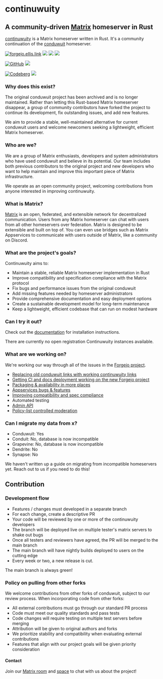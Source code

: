 # continuwuity

<!-- ANCHOR: catchphrase -->

## A community-driven [Matrix](https://matrix.org/) homeserver in Rust

<!-- ANCHOR_END: catchphrase -->

[continuwuity] is a Matrix homeserver written in Rust.
It's a community continuation of the [conduwuit](https://github.com/girlbossceo/conduwuit) homeserver.

<!-- ANCHOR: body -->

[![forgejo.ellis.link](https://img.shields.io/badge/Ellis%20Git-main+packages-green?style=flat&logo=forgejo&labelColor=fff)](https://forgejo.ellis.link/continuwuation/continuwuity) ![](https://forgejo.ellis.link/continuwuation/continuwuity/badges/stars.svg?style=flat) [![](https://forgejo.ellis.link/continuwuation/continuwuity/badges/issues/open.svg?style=flat)](https://forgejo.ellis.link/continuwuation/continuwuity/issues?state=open) [![](https://forgejo.ellis.link/continuwuation/continuwuity/badges/pulls/open.svg?style=flat)](https://forgejo.ellis.link/continuwuation/continuwuity/pulls?state=open)

[![GitHub](https://img.shields.io/badge/GitHub-mirror-blue?style=flat&logo=github&labelColor=fff&logoColor=24292f)](https://github.com/continuwuity/continuwuity) ![](https://img.shields.io/github/stars/continuwuity/continuwuity?style=flat)

[![Codeberg](https://img.shields.io/badge/Codeberg-mirror-2185D0?style=flat&logo=codeberg&labelColor=fff)](https://codeberg.org/nexy7574/continuwuity) ![](https://codeberg.org/nexy7574/continuwuity/badges/stars.svg?style=flat)

### Why does this exist?

The original conduwuit project has been archived and is no longer maintained. Rather than letting this Rust-based Matrix homeserver disappear, a group of community contributors have forked the project to continue its development, fix outstanding issues, and add new features.

We aim to provide a stable, well-maintained alternative for current conduwuit users and welcome newcomers seeking a lightweight, efficient Matrix homeserver.

### Who are we?

We are a group of Matrix enthusiasts, developers and system administrators who have used conduwuit and believe in its potential. Our team includes both previous
contributors to the original project and new developers who want to help maintain and improve this important piece of Matrix infrastructure.

We operate as an open community project, welcoming contributions from anyone interested in improving continuwuity.

### What is Matrix?

[Matrix](https://matrix.org) is an open, federated, and extensible network for
decentralized communication. Users from any Matrix homeserver can chat with users from all
other homeservers over federation. Matrix is designed to be extensible and built on top of.
You can even use bridges such as Matrix Appservices to communicate with users outside of Matrix, like a community on Discord.

### What are the project's goals?

Continuwuity aims to:

- Maintain a stable, reliable Matrix homeserver implementation in Rust
- Improve compatibility and specification compliance with the Matrix protocol
- Fix bugs and performance issues from the original conduwuit
- Add missing features needed by homeserver administrators
- Provide comprehensive documentation and easy deployment options
- Create a sustainable development model for long-term maintenance
- Keep a lightweight, efficient codebase that can run on modest hardware

### Can I try it out?

Check out the [documentation](introduction) for installation instructions.

There are currently no open registration Continuwuity instances available.

### What are we working on?

We're working our way through all of the issues in the [Forgejo project](https://forgejo.ellis.link/continuwuation/continuwuity/issues).

- [Replacing old conduwuit links with working continuwuity links](https://forgejo.ellis.link/continuwuation/continuwuity/issues/742)
- [Getting CI and docs deployment working on the new Forgejo project](https://forgejo.ellis.link/continuwuation/continuwuity/issues/740)
- [Packaging & availability in more places](https://forgejo.ellis.link/continuwuation/continuwuity/issues/747)
- [Appservices bugs & features](https://forgejo.ellis.link/continuwuation/continuwuity/issues?q=&type=all&state=open&labels=178&milestone=0&assignee=0&poster=0)
- [Improving compatibility and spec compliance](https://forgejo.ellis.link/continuwuation/continuwuity/issues?labels=119)
- Automated testing
- [Admin API](https://forgejo.ellis.link/continuwuation/continuwuity/issues/748)
- [Policy-list controlled moderation](https://forgejo.ellis.link/continuwuation/continuwuity/issues/750)

### Can I migrate my data from x?

- Conduwuit: Yes
- Conduit: No, database is now incompatible
- Grapevine: No, database is now incompatible
- Dendrite: No
- Synapse: No

We haven't written up a guide on migrating from incompatible homeservers yet. Reach out to us if you need to do this!

<!-- ANCHOR_END: body -->

## Contribution

### Development flow

- Features / changes must developed in a separate branch
- For each change, create a descriptive PR
- Your code will be reviewed by one or more of the continuwuity developers
- The branch will be deployed live on multiple tester's matrix servers to shake out bugs
- Once all testers and reviewers have agreed, the PR will be merged to the main branch
- The main branch will have nightly builds deployed to users on the cutting edge
- Every week or two, a new release is cut.

The main branch is always green!


### Policy on pulling from other forks

We welcome contributions from other forks of conduwuit, subject to our review process.
When incorporating code from other forks:

- All external contributions must go through our standard PR process
- Code must meet our quality standards and pass tests
- Code changes will require testing on multiple test servers before merging
- Attribution will be given to original authors and forks
- We prioritize stability and compatibility when evaluating external contributions
- Features that align with our project goals will be given priority consideration

<!-- ANCHOR: footer -->

#### Contact

Join our [Matrix room](https://matrix.to/#/#continuwuity:continuwuity.org) and [space](https://matrix.to/#/#space:continuwuity.org) to chat with us about the project!

<!-- ANCHOR_END: footer -->


[continuwuity]: https://forgejo.ellis.link/continuwuation/continuwuity
